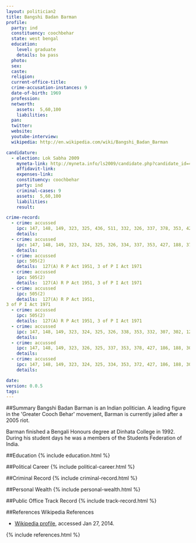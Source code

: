 ```yaml
---
layout: politician2
title: Bangshi Badan Barman
profile: 
  party: ind
  constituency: coochbehar
  state: west bengal
  education: 
    level: graduate
    details: ba pass
  photo: 
  sex: 
  caste: 
  religion: 
  current-office-title: 
  crime-accusation-instances: 9
  date-of-birth: 1969
  profession: 
  networth: 
    assets:  5,60,100
    liabilities: 
  pan: 
  twitter: 
  website: 
  youtube-interview: 
  wikipedia: http://en.wikipedia.com/wiki/Bangshi_Badan_Barman

candidature: 
  - election: Lok Sabha 2009
    myneta-link: http://myneta.info/ls2009/candidate.php?candidate_id=4773
    affidavit-link: 
    expenses-link: 
    constituency: coochbehar 
    party: ind
    criminal-cases: 9
    assets:  5,60,100
    liabilities: 
    result:  

crime-record: 
  - crime: accussed
    ipc: 147, 148, 149, 323, 325, 436, 511, 332, 326, 337, 378, 353, 427, 186, 188, 307, 120
    details:    
  - crime: accussed
    ipc: 147, 148, 149, 323, 324, 325, 326, 334, 337, 353, 427, 188, 372, 186, 307, 379, 302
    details:    
  - crime: accussed
    ipc: 505(2)
    details:  127(A) R P Act 1951, 3 of P I Act 1971   
  - crime: accussed
    ipc: 505(2)
    details:  127(A) R P Act 1951, 3 of P I Act 1971  
  - crime: accussed
    ipc: 505(2)
    details:  127(A) R P Act 1951,
3 of P I Act 1971   
  - crime: accussed
    ipc: 505(2)
    details:  127(A) R P Act 1951, 3 of P I Act 1971   
  - crime: accussed
    ipc: 147, 148, 149, 323, 324, 325, 326, 338, 353, 332, 307, 302, 120B
    details:    
  - crime: accussed
    ipc: 147, 148, 149, 323, 326, 325, 337, 353, 378, 427, 186, 188, 307, 120B, 436, 511
    details:    
  - crime: accussed
    ipc: 147, 148, 149, 323, 324, 325, 334, 353, 372, 427, 186, 188, 307, 379
    details:    

date: 
version: 0.0.5
tags: 
---
```

##Summary
Bangshi Badan Barman is an Indian politician. A leading figure in the 'Greater Cooch Behar' movement, Barman is currently jailed after a 2005 riot.

Barman finished a Bengali Honours degree at Dinhata College in 1992. During his student days he was a members of the Students Federation of India.


##Education
{% include education.html %}


##Political Career
{% include political-career.html %}


##Criminal Record
{% include criminal-record.html %}


##Personal Wealth
{% include personal-wealth.html %}


##Public Office Track Record
{% include track-record.html %}


##References
Wikipedia References
- [Wikipedia profile]({{page.profile.wikipedia}}), accessed Jan 27, 2014.



{% include references.html %}